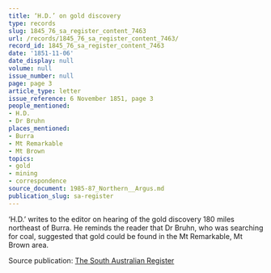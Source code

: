 ```yaml
---
title: ‘H.D.’ on gold discovery
type: records
slug: 1845_76_sa_register_content_7463
url: /records/1845_76_sa_register_content_7463/
record_id: 1845_76_sa_register_content_7463
date: '1851-11-06'
date_display: null
volume: null
issue_number: null
page: page 3
article_type: letter
issue_reference: 6 November 1851, page 3
people_mentioned:
- H.D.
- Dr Bruhn
places_mentioned:
- Burra
- Mt Remarkable
- Mt Brown
topics:
- gold
- mining
- correspondence
source_document: 1985-87_Northern__Argus.md
publication_slug: sa-register
---
```


‘H.D.’ writes to the editor on hearing of the gold discovery 180 miles northeast of Burra.  He reminds the reader that Dr Bruhn, who was searching for coal, suggested that gold could be found in the Mt Remarkable, Mt Brown area.

Source publication: [The South Australian Register](/publications/sa-register/)
